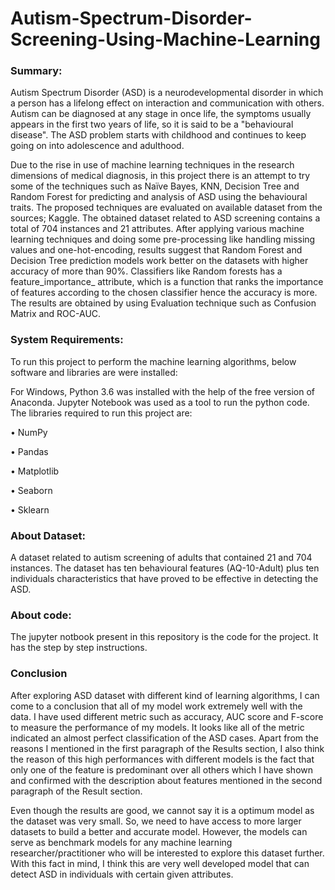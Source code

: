 # Autism-Spectrum-Disorder-Screening-Using-Machine-Learning

### Summary: 

Autism Spectrum Disorder (ASD) is a neurodevelopmental disorder in which a person has a lifelong effect on interaction and communication with others. Autism can be diagnosed at any stage in once life, the symptoms usually appears in the first two years of life, so it is said to be a "behavioural disease". The ASD problem starts with childhood and continues to keep going on into adolescence and adulthood. 

Due to the rise in use of machine learning techniques in the research dimensions of medical diagnosis, in this project there is an attempt to try some of the techniques such as Naïve Bayes, KNN, Decision Tree and Random Forest for predicting and analysis of ASD using the behavioural traits. The proposed techniques are evaluated on available dataset from the sources; Kaggle. The obtained dataset related to ASD screening contains a total of 704 instances and 21 attributes. After applying various machine learning techniques and doing some pre-processing like handling missing values and one-hot-encoding, results suggest that Random Forest and Decision Tree prediction models work better on the datasets with higher accuracy of more than 90%. Classifiers like Random forests has a feature_importance_ attribute, which is a function that ranks the importance of features according to the chosen classifier hence the accuracy is more. The results are obtained by using Evaluation technique such as Confusion Matrix and ROC-AUC.

### System Requirements:

To run this project to perform the machine learning algorithms, below software and libraries are were installed:

For Windows, Python 3.6 was installed with the help of the free version of Anaconda. Jupyter Notebook was used as a tool to run the python code. 
The libraries required to run this project are:

•	NumPy

•	Pandas 

•	Matplotlib

•	Seaborn

•	Sklearn

### About Dataset:

A dataset related to autism screening of adults that contained 21 and 704 instances. 
The dataset has ten behavioural features (AQ-10-Adult) plus ten individuals characteristics that have proved to be effective in detecting the ASD.

### About code:

The jupyter notbook present in this repository is the code for the project. It has the step by step instructions. 

### Conclusion

After exploring ASD dataset with different kind of learning algorithms, I can come to a conclusion that all of my model work extremely well with the data. I have used different metric such as accuracy, AUC score and F-score to measure the performance of my models. It looks like all of the metric indicated an almost perfect classification of the ASD cases. Apart from the reasons I mentioned in the first paragraph of the Results section, I also think the reason of this high performances with different models is the fact that only one of the feature is predominant over all others which I have shown and confirmed with the description about features mentioned in the second paragraph of the Result section.

Even though the results are good, we cannot say it is a optimum model as the dataset was very small. So, we need to have access to more larger datasets to build a better and accurate model. However, the models can serve as benchmark models for any machine learning researcher/practitioner who will be interested to explore this dataset further. With this fact in mind, I think this are very well developed model that can detect ASD in individuals with certain given attributes.

